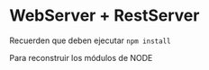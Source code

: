 # WebServer + RestServer

Recuerden que deben ejecutar
``` npm install ```

Para reconstruir los módulos de NODE

